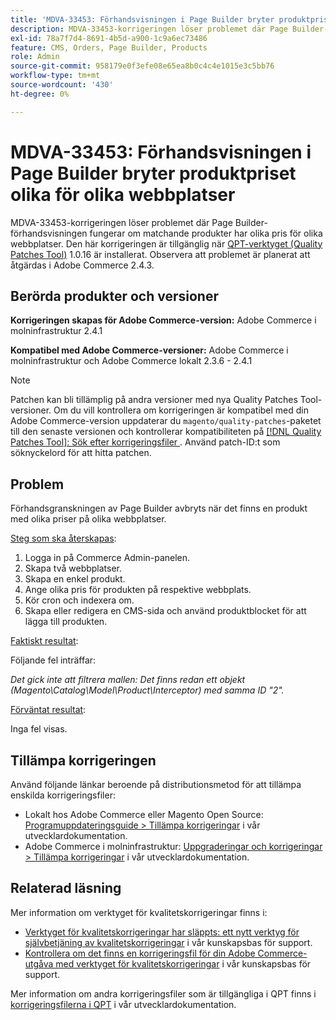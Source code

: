 ```yaml
---
title: 'MDVA-33453: Förhandsvisningen i Page Builder bryter produktpriset olika för olika webbplatser'
description: MDVA-33453-korrigeringen löser problemet där Page Builder-förhandsvisningen fungerar om matchande produkter har olika pris för olika webbplatser. Den här korrigeringen är tillgänglig när [QPT-verktyget (Quality Patches Tool)](/help/announcements/adobe-commerce-announcements/magento-quality-patches-released-new-tool-to-self-serve-quality-patches.md) 1.0.16 är installerat. Observera att problemet är planerat att åtgärdas i Adobe Commerce 2.4.3.
exl-id: 78a7f7d4-8691-4b5d-a900-1c9a6ec73486
feature: CMS, Orders, Page Builder, Products
role: Admin
source-git-commit: 958179e0f3efe08e65ea8b0c4c4e1015e3c5bb76
workflow-type: tm+mt
source-wordcount: '430'
ht-degree: 0%

---
```


# MDVA-33453: Förhandsvisningen i Page Builder bryter produktpriset olika för olika webbplatser

MDVA-33453-korrigeringen löser problemet där Page Builder-förhandsvisningen fungerar om matchande produkter har olika pris för olika webbplatser. Den här korrigeringen är tillgänglig när [QPT-verktyget (Quality Patches Tool)](/help/announcements/adobe-commerce-announcements/magento-quality-patches-released-new-tool-to-self-serve-quality-patches.md) 1.0.16 är installerat. Observera att problemet är planerat att åtgärdas i Adobe Commerce 2.4.3.

## Berörda produkter och versioner

**Korrigeringen skapas för Adobe Commerce-version:** Adobe Commerce i molninfrastruktur 2.4.1

**Kompatibel med Adobe Commerce-versioner:** Adobe Commerce i molninfrastruktur och Adobe Commerce lokalt 2.3.6 - 2.4.1

>[!NOTE]
>
>Patchen kan bli tillämplig på andra versioner med nya Quality Patches Tool-versioner. Om du vill kontrollera om korrigeringen är kompatibel med din Adobe Commerce-version uppdaterar du `magento/quality-patches`-paketet till den senaste versionen och kontrollerar kompatibiliteten på [[!DNL Quality Patches Tool]: Sök efter korrigeringsfiler ](https://devdocs.magento.com/quality-patches/tool.html#patch-grid). Använd patch-ID:t som söknyckelord för att hitta patchen.

## Problem

Förhandsgranskningen av Page Builder avbryts när det finns en produkt med olika priser på olika webbplatser.

<u>Steg som ska återskapas</u>:

1. Logga in på Commerce Admin-panelen.
1. Skapa två webbplatser.
1. Skapa en enkel produkt.
1. Ange olika pris för produkten på respektive webbplats.
1. Kör cron och indexera om.
1. Skapa eller redigera en CMS-sida och använd produktblocket för att lägga till produkten.

<u>Faktiskt resultat</u>:<br>

Följande fel inträffar:

*Det gick inte att filtrera mallen: Det finns redan ett objekt (Magento\\Catalog\\Model\\Product\\Interceptor) med samma ID &quot;2&quot;.*

<u>Förväntat resultat</u>:<br>

Inga fel visas.

## Tillämpa korrigeringen

Använd följande länkar beroende på distributionsmetod för att tillämpa enskilda korrigeringsfiler:

* Lokalt hos Adobe Commerce eller Magento Open Source: [Programuppdateringsguide > Tillämpa korrigeringar](https://devdocs.magento.com/guides/v2.4/comp-mgr/patching/mqp.html) i vår utvecklardokumentation.
* Adobe Commerce i molninfrastruktur: [Uppgraderingar och korrigeringar > Tillämpa korrigeringar](https://devdocs.magento.com/cloud/project/project-patch.html) i vår utvecklardokumentation.

## Relaterad läsning

Mer information om verktyget för kvalitetskorrigeringar finns i:

* [Verktyget för kvalitetskorrigeringar har släppts: ett nytt verktyg för självbetjäning av kvalitetskorrigeringar](/help/announcements/adobe-commerce-announcements/magento-quality-patches-released-new-tool-to-self-serve-quality-patches.md) i vår kunskapsbas för support.
* [Kontrollera om det finns en korrigeringsfil för din Adobe Commerce-utgåva med verktyget för kvalitetskorrigeringar](/help/support-tools/patches-available-in-qpt-tool/check-patch-for-magento-issue-with-magento-quality-patches.md) i vår kunskapsbas för support.

Mer information om andra korrigeringsfiler som är tillgängliga i QPT finns i [korrigeringsfilerna i QPT](https://devdocs.magento.com/quality-patches/tool.html#patch-grid) i vår utvecklardokumentation.
